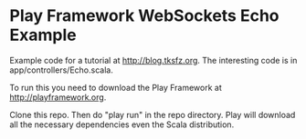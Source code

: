 Play Framework WebSockets Echo Example
=====================================

Example code for a tutorial at <http://blog.tksfz.org>.  The interesting code is in app/controllers/Echo.scala.

To run this you need to download the Play Framework at <http://playframework.org>.

Clone this repo.  Then do "play run" in the repo directory.  Play will download all the necessary
dependencies even the Scala distribution.
